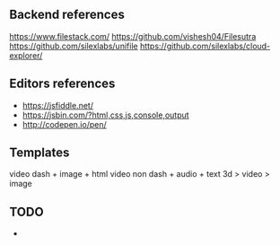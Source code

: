 

## Backend references

https://www.filestack.com/
https://github.com/vishesh04/Filesutra
https://github.com/silexlabs/unifile
https://github.com/silexlabs/cloud-explorer/

## Editors references

* https://jsfiddle.net/
* https://jsbin.com/?html,css,js,console,output
* http://codepen.io/pen/

## Templates
video dash + image + html
video non dash + audio + text
3d > video > image

## TODO

*

